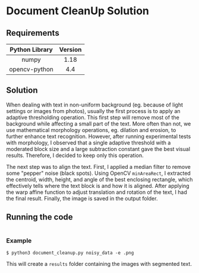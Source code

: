 # Document CleanUp Solution

## Requirements

| Python Library | Version |
| :---: | :---: |
| numpy | 1.18 |
| opencv-python | 4.4 |

## Solution

When dealing with text in non-uniform background (eg. because of light settings or images from photos), usually the first process is to apply an adaptive thresholding operation.
This first step will remove most of the background while affecting a small part of the text.
More often than not, we use mathematical morphology operations, eg. dilation and erosion, to further enhance text recognition.
However, after running experimental tests with morphology, I observed that a single adaptive threshold with a moderated block size and a large subtraction constant gave the best visual results.
Therefore, I decided to keep only this operation.

The next step was to align the text. 
First, I applied a median filter to remove some "pepper" noise (black spots).
Using OpenCV `minAreaRect`, I extracted the centroid, width, height, and angle of the best enclosing rectangle, which effectively tells where the text block is and how it is aligned.
After applying the warp affine function to adjust translation and rotation of the text, I had the final result.
Finally, the image is saved in the output folder.

## Running the code

```$ python3 document_cleanup.py <path to input images> -o <output folder name> -e <document file extension>
```

### Example

```$ python3 document_cleanup.py noisy_data -e .png```

This will create a `results` folder containing the images with segmented text.
